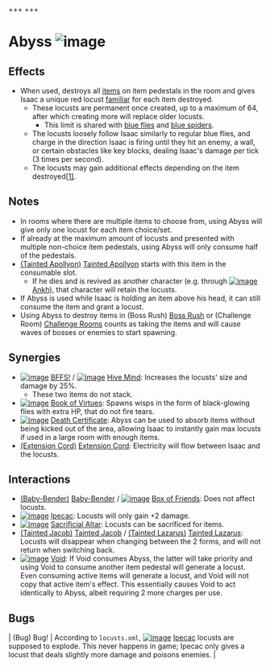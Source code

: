+++
+++

 # Abyss ![image](/image/Abyss.png) 

Effects
---------


* When used, destroys all [items](/wiki/Items "Items") on item pedestals in the room and gives Isaac a unique red locust [familiar](/wiki/Familiar "Familiar") for each item destroyed.
	+ These locusts are permanent once created, up to a maximum of 64, after which creating more will replace older locusts.
		- This limit is shared with [blue flies](/wiki/Blue_fly "Blue fly") and [blue spiders](/wiki/Blue_spider "Blue spider").
	+ The locusts loosely follow Isaac similarly to regular blue flies, and charge in the direction Isaac is firing until they hit an enemy, a wall, or certain obstacles like key blocks, dealing Isaac's damage per tick (3 times per second).
	+ The locusts may gain additional effects depending on the item destroyed[[1]](#cite_note-1).


Notes
-------


* In rooms where there are multiple items to choose from, using Abyss will give only one locust for each item choice/set.
* If already at the maximum amount of locusts and presented with multiple non-choice item pedestals, using Abyss will only consume half of the pedestals.
* [(Tainted Apollyon)](/wiki/Tainted_Apollyon "Tainted Apollyon") [Tainted Apollyon](/wiki/Tainted_Apollyon "Tainted Apollyon") starts with this item in the consumable slot.
	+ If he dies and is revived as another character (e.g. through [![image](/image/Ankh.png)](/wiki/Ankh "Ankh") [Ankh](/wiki/Ankh "Ankh")), that character will retain the locusts.
* If Abyss is used while Isaac is holding an item above his head, it can still consume the item and grant a locust.
* Using Abyss to destroy items in (Boss Rush) [Boss Rush](/wiki/Boss_Rush "Boss Rush") or (Challenge Room) [Challenge Rooms](/wiki/Challenge_Room "Challenge Room") counts as taking the items and will cause waves of bosses or enemies to start spawning.


Synergies
-----------


* [![image](/image/BFFS!.png)](/wiki/BFFS! "BFFS!") [BFFS!](/wiki/BFFS! "BFFS!") / [![image](/image/Hive_Mind.png)](/wiki/Hive_Mind "Hive Mind") [Hive Mind](/wiki/Hive_Mind "Hive Mind"): Increases the locusts' size and damage by 25%.
	+ These two items do not stack.
* [![image](/image/Book_of_Virtues.png)](/wiki/Book_of_Virtues "Book of Virtues") [Book of Virtues](/wiki/Book_of_Virtues "Book of Virtues"): Spawns wisps in the form of black-glowing flies with extra HP, that do not fire tears.
* [![image](/image/Death_Certificate.png)](/wiki/Death_Certificate "Death Certificate") [Death Certificate](/wiki/Death_Certificate "Death Certificate"): Abyss can be used to absorb items without being kicked out of the area, allowing Isaac to instantly gain max locusts if used in a large room with enough items.
* [(Extension Cord)](/wiki/Extension_Cord "Extension Cord") [Extension Cord](/wiki/Extension_Cord "Extension Cord"): Electricity will flow between Isaac and the locusts.


Interactions
--------------


* [(Baby-Bender)](/wiki/Baby-Bender "Baby-Bender") [Baby-Bender](/wiki/Baby-Bender "Baby-Bender") / [![image](/image/Box_of_Friends.png)](/wiki/Box_of_Friends "Box of Friends") [Box of Friends](/wiki/Box_of_Friends "Box of Friends"): Does not affect locusts.
* [![image](/image/Ipecac.png)](/wiki/Ipecac "Ipecac") [Ipecac](/wiki/Ipecac "Ipecac"): Locusts will only gain +2 damage.
* [![image](/image/Sacrificial_Altar.png)](/wiki/Sacrificial_Altar "Sacrificial Altar") [Sacrificial Altar](/wiki/Sacrificial_Altar "Sacrificial Altar"): Locusts can be sacrificed for items.
* [(Tainted Jacob)](/wiki/Tainted_Jacob "Tainted Jacob") [Tainted Jacob](/wiki/Tainted_Jacob "Tainted Jacob") /  [(Tainted Lazarus)](/wiki/Tainted_Lazarus "Tainted Lazarus") [Tainted Lazarus](/wiki/Tainted_Lazarus "Tainted Lazarus"): Locusts will disappear when changing between the 2 forms, and will not return when switching back.
* [![image](/image/Void.png)](/wiki/Void "Void") [Void](/wiki/Void "Void"): If Void consumes Abyss, the latter will take priority and using Void to consume another item pedestal will generate a locust. Even consuming active items will generate a locust, and Void will not copy that active item's effect. This essentially causes Void to act identically to Abyss, albeit requiring 2 more charges per use.


Bugs
------




| (Bug) Bug!
 | According to `locusts.xml`, [![image](/image/Ipecac.png)](/wiki/Ipecac "Ipecac") [Ipecac](/wiki/Ipecac "Ipecac") locusts are supposed to explode. This never happens in game; Ipecac only gives a locust that deals slightly more damage and poisons enemies.
 |


